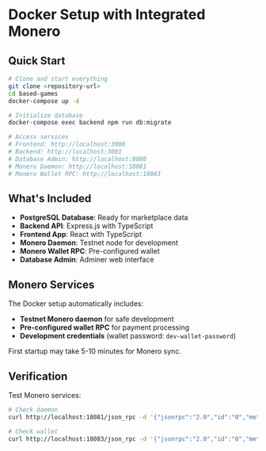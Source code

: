 # Docker Setup with Integrated Monero

## Quick Start

```bash
# Clone and start everything
git clone <repository-url>
cd based-games
docker-compose up -d

# Initialize database
docker-compose exec backend npm run db:migrate

# Access services
# Frontend: http://localhost:3000
# Backend: http://localhost:3001  
# Database Admin: http://localhost:8080
# Monero Daemon: http://localhost:18081
# Monero Wallet RPC: http://localhost:18083
```

## What's Included

- **PostgreSQL Database**: Ready for marketplace data
- **Backend API**: Express.js with TypeScript
- **Frontend App**: React with TypeScript
- **Monero Daemon**: Testnet node for development
- **Monero Wallet RPC**: Pre-configured wallet
- **Database Admin**: Adminer web interface

## Monero Services

The Docker setup automatically includes:
- **Testnet Monero daemon** for safe development
- **Pre-configured wallet RPC** for payment processing
- **Development credentials** (wallet password: `dev-wallet-password`)

First startup may take 5-10 minutes for Monero sync.

## Verification

Test Monero services:
```bash
# Check daemon
curl http://localhost:18081/json_rpc -d '{"jsonrpc":"2.0","id":"0","method":"get_info"}' -H 'Content-Type: application/json'

# Check wallet
curl http://localhost:18083/json_rpc -d '{"jsonrpc":"2.0","id":"0","method":"get_address"}' -H 'Content-Type: application/json'
``` 